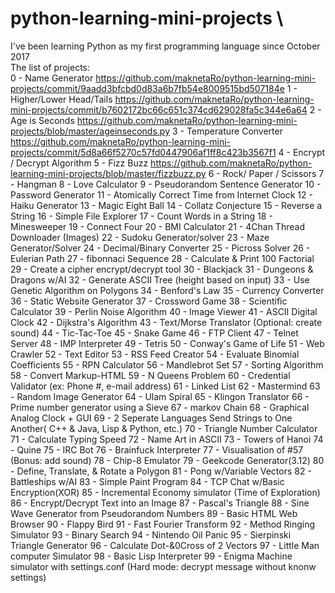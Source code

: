 # python-learning-mini-projects \
I've been learning Python as my first programming language since October 2017 \
The list of projects: \
0 - Name Generator https://github.com/maknetaRo/python-learning-mini-projects/commit/9aadd3bfcbd0d83a6b7fb54e8009515bd507184e
1 - Higher/Lower Head/Tails https://github.com/maknetaRo/python-learning-mini-projects/commit/b7602172bc66c651c374cd629028fa5c344e6a64
2 - Age is Seconds https://github.com/maknetaRo/python-learning-mini-projects/blob/master/ageinseconds.py
3 - Temperature Converter https://github.com/maknetaRo/python-learning-mini-projects/commit/5d8a66f5270c57fd0447906af1ff8c423b3567f1
4 - Encrypt / Decrypt Algorithm
5 - Fizz Buzz https://github.com/maknetaRo/python-learning-mini-projects/blob/master/fizzbuzz.py
6 - Rock/ Paper / Scissors
7 - Hangman
8 - Love Calculator
9 - Pseudorandom Sentence Generator
10 - Password Generator
11 - Atomically Correct Time from Internet Clock
12 - Haiku Generator
13 - Magic Eight Ball
14 - Collatz Conjecture
15 - Reverse a String
16 - Simple File Explorer
17 - Count Words in a String
18 - Minesweeper
19 - Connect Four
20 - BMI Calculator
21 - 4Chan Thread Downloader (Images)
22 - Sudoku Generator/solver
23 - Maze Generator/Solver
24 - Decimal/Binary Converter
25 - Picross Solver
26 - Eulerian Path
27 - fibonnaci Sequence
28 - Calculate & Print 100 Factorial
29 - Create a cipher encrypt/decrypt tool
30 - Blackjack
31 - Dungeons & Dragons w/AI
32 - Generate ASCII Tree (height based on input)
33 - Use Genetic Algorithm on Polygons
34 - Benford's Law
35 - Currency Converter
36 - Static Website Generator
37 - Crossword Game
38 - Scientific Calculator
39 - Perlin Noise Algorithm
40 - Image Viewer
41 - ASCII Digital Clock
42 - Dijkstra's Algorithm
43 - Text/Morse Translator (Optional: create sound)
44 - Tic-Tac-Toe
45 - Snake Game
46 - FTP Client
47 - Telnet Server
48 - IMP Interpreter
49 - Tetris
50 - Conway's Game of Life
51 - Web Crawler
52 - Text Editor
53 - RSS Feed Creator
54 - Evaluate Binomial Coefficients
55 - RPN Calculator
56 - Mandlebrot Set
57 - Sorting Algorithm
58 - Convert Markup-HTML
59 - N Queens Problem
60 - Credential Validator (ex: Phone #, e-mail address)
61 - Linked List
62 - Mastermind
63 - Random Image Generator
64 - Ulam Spiral
65 - Klingon Translator
66 - Prime number generator using a Sieve
67 - markov Chain
68 - Graphical Analog Clock + GUI
69 - 2 Seperate Languages Send Strings to One Another( C++ & Java, Lisp & Python, etc.)
70 - Triangle Number Calculator
71 - Calculate Typing Speed
72 - Name Art in ASCII
73 - Towers of Hanoi
74 - Quine
75 - IRC Bot
76 - Brainfuck Interpreter
77 - Visualisation of #57 (Bonus: add sound)
78 - Chip-8 Emulator
79 - Geekcode Generator(3.12)
80 - Define, Translate, & Rotate a Polygon
81 - Pong w/Variable Vectors
82 - Battleships w/AI
83 - Simple Paint Program
84 - TCP Chat w/Basic Encryption(XOR)
85 - Incremental Economy simulator (Time of Exploration)
86 - Encrypt/Decrypt Text into an Image
87 - Pascal's Triangle
88 - Sine Wave Generator from Pseudorandom Numbers
89 - Basic HTML Web Browser
90 - Flappy Bird
91 - Fast Fourier Transform
92 - Method Ringing Simulator
93 - Binary Search
94 - Nintendo Oil Panic
95 - Sierpinski Triangle Generator
96 - Calculate Dot-&0Cross of 2 Vectors
97 - Little Man computer Simulator
98 - Basic Lisp Interpreter
99 - Enigma Machine simulator with settings.conf
     (Hard mode: decrypt message without knonw settings)





